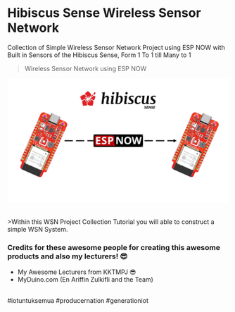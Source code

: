 # Hibiscus Sense Wireless Sensor Network
Collection of Simple Wireless Sensor Network Project using ESP NOW with Built in Sensors of the Hibiscus Sense, Form 1 To 1 till Many to 1

>Wireless Sensor Network using ESP NOW
  <p align="center"><img src="https://github.com/Coderakid01/Medias/blob/main/cover1.jpg" width="900"></a></p>
  
  </br>
  >Within this WSN Project Collection Tutorial you will able to construct a simple WSN System.
  
<h3>Credits for these awesome people for creating this awesome products and also my lecturers! 😎</h3>

<ul>
  <li> My Awesome Lecturers from KKTMPJ 😎 </li>
  <li> MyDuino.com  (En Ariffin Zulkifli and the Team)</li>
</ul>

</br>

<footer> #iotuntuksemua #producernation #generationiot </footer>
